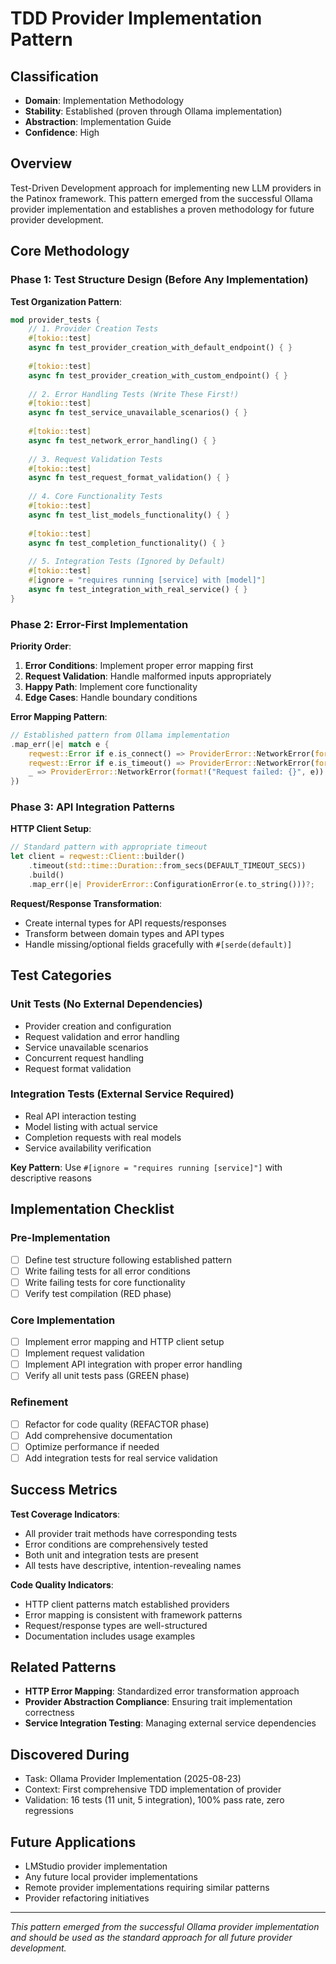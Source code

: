 # TDD Provider Implementation Pattern

## Classification
- **Domain**: Implementation Methodology
- **Stability**: Established (proven through Ollama implementation)  
- **Abstraction**: Implementation Guide
- **Confidence**: High

## Overview

Test-Driven Development approach for implementing new LLM providers in the Patinox framework. This pattern emerged from the successful Ollama provider implementation and establishes a proven methodology for future provider development.

## Core Methodology

### Phase 1: Test Structure Design (Before Any Implementation)

**Test Organization Pattern**:
```rust
mod provider_tests {
    // 1. Provider Creation Tests
    #[tokio::test]
    async fn test_provider_creation_with_default_endpoint() { }
    
    #[tokio::test]
    async fn test_provider_creation_with_custom_endpoint() { }
    
    // 2. Error Handling Tests (Write These First!)
    #[tokio::test]
    async fn test_service_unavailable_scenarios() { }
    
    #[tokio::test]
    async fn test_network_error_handling() { }
    
    // 3. Request Validation Tests
    #[tokio::test]
    async fn test_request_format_validation() { }
    
    // 4. Core Functionality Tests
    #[tokio::test] 
    async fn test_list_models_functionality() { }
    
    #[tokio::test]
    async fn test_completion_functionality() { }
    
    // 5. Integration Tests (Ignored by Default)
    #[tokio::test]
    #[ignore = "requires running [service] with [model]"]
    async fn test_integration_with_real_service() { }
}
```

### Phase 2: Error-First Implementation

**Priority Order**:
1. **Error Conditions**: Implement proper error mapping first
2. **Request Validation**: Handle malformed inputs appropriately  
3. **Happy Path**: Implement core functionality
4. **Edge Cases**: Handle boundary conditions

**Error Mapping Pattern**:
```rust
// Established pattern from Ollama implementation
.map_err(|e| match e {
    reqwest::Error if e.is_connect() => ProviderError::NetworkError(format!("Failed to connect: {}", e)),
    reqwest::Error if e.is_timeout() => ProviderError::NetworkError(format!("Request timeout: {}", e)), 
    _ => ProviderError::NetworkError(format!("Request failed: {}", e))
})
```

### Phase 3: API Integration Patterns

**HTTP Client Setup**:
```rust
// Standard pattern with appropriate timeout
let client = reqwest::Client::builder()
    .timeout(std::time::Duration::from_secs(DEFAULT_TIMEOUT_SECS))
    .build()
    .map_err(|e| ProviderError::ConfigurationError(e.to_string()))?;
```

**Request/Response Transformation**:
- Create internal types for API requests/responses
- Transform between domain types and API types
- Handle missing/optional fields gracefully with `#[serde(default)]`

## Test Categories

### Unit Tests (No External Dependencies)
- Provider creation and configuration
- Request validation and error handling
- Service unavailable scenarios
- Concurrent request handling
- Request format validation

### Integration Tests (External Service Required)
- Real API interaction testing
- Model listing with actual service
- Completion requests with real models
- Service availability verification

**Key Pattern**: Use `#[ignore = "requires running [service]"]` with descriptive reasons

## Implementation Checklist

### Pre-Implementation
- [ ] Define test structure following established pattern
- [ ] Write failing tests for all error conditions
- [ ] Write failing tests for core functionality
- [ ] Verify test compilation (RED phase)

### Core Implementation  
- [ ] Implement error mapping and HTTP client setup
- [ ] Implement request validation
- [ ] Implement API integration with proper error handling
- [ ] Verify all unit tests pass (GREEN phase)

### Refinement
- [ ] Refactor for code quality (REFACTOR phase)
- [ ] Add comprehensive documentation
- [ ] Optimize performance if needed
- [ ] Add integration tests for real service validation

## Success Metrics

**Test Coverage Indicators**:
- All provider trait methods have corresponding tests
- Error conditions are comprehensively tested
- Both unit and integration tests are present
- All tests have descriptive, intention-revealing names

**Code Quality Indicators**:
- HTTP client patterns match established providers
- Error mapping is consistent with framework patterns
- Request/response types are well-structured
- Documentation includes usage examples

## Related Patterns
- **HTTP Error Mapping**: Standardized error transformation approach
- **Provider Abstraction Compliance**: Ensuring trait implementation correctness
- **Service Integration Testing**: Managing external service dependencies

## Discovered During
- Task: Ollama Provider Implementation (2025-08-23)
- Context: First comprehensive TDD implementation of provider
- Validation: 16 tests (11 unit, 5 integration), 100% pass rate, zero regressions

## Future Applications
- LMStudio provider implementation
- Any future local provider implementations  
- Remote provider implementations requiring similar patterns
- Provider refactoring initiatives

---

*This pattern emerged from the successful Ollama provider implementation and should be used as the standard approach for all future provider development.*